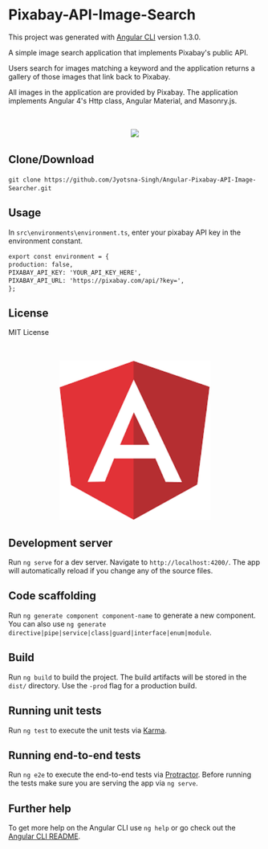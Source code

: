 # Pixabay-API-Image-Search

This project was generated with [Angular CLI](https://github.com/angular/angular-cli) version 1.3.0.

A simple image search application that implements Pixabay's public API.

Users search for images matching a keyword and the application returns a gallery of those images that link back to Pixabay.

All images in the application are provided by Pixabay. The application implements Angular 4's Http class, Angular Material, and Masonry.js.

<p align="center">
  <br><br>
  <img src="https://github.com/Jyotsna-Singh/Angular-Pixabay-API-Image-Searcher/blob/master/src/assets/img/Demo.gif" />
</p>


## Clone/Download

`git clone https://github.com/Jyotsna-Singh/Angular-Pixabay-API-Image-Searcher.git`


## Usage

In `src\environments\environment.ts`, enter your pixabay API key in the environment constant.

    export const environment = {
    production: false,
    PIXABAY_API_KEY: 'YOUR_API_KEY_HERE',
    PIXABAY_API_URL: 'https://pixabay.com/api/?key=',
    };


## License
MIT License

<p align="center">
  <br><br>
  <img src="https://github.com/Jyotsna-Singh/Jyotsna-Singh/blob/master/assets/img/angular.png" width="300px" height="auto" />
</p>


## Development server

Run `ng serve` for a dev server. Navigate to `http://localhost:4200/`. The app will automatically reload if you change any of the source files.

## Code scaffolding

Run `ng generate component component-name` to generate a new component. You can also use `ng generate directive|pipe|service|class|guard|interface|enum|module`.

## Build

Run `ng build` to build the project. The build artifacts will be stored in the `dist/` directory. Use the `-prod` flag for a production build.

## Running unit tests

Run `ng test` to execute the unit tests via [Karma](https://karma-runner.github.io).

## Running end-to-end tests

Run `ng e2e` to execute the end-to-end tests via [Protractor](http://www.protractortest.org/).
Before running the tests make sure you are serving the app via `ng serve`.

## Further help

To get more help on the Angular CLI use `ng help` or go check out the [Angular CLI README](https://github.com/angular/angular-cli/blob/master/README.md).
